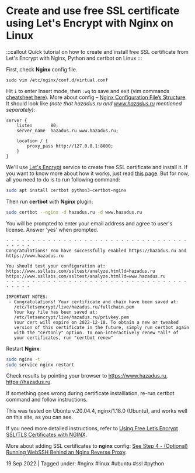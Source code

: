 # Create and use free SSL certificate using Let's Encrypt with Nginx on Linux

:::callout
Quick tutorial on how to create and install free SSL certificate from Let's Encrypt with Nginx, Python and certbot on Linux
:::

First, check **Nginx** config file.

```
sudo vim /etc/nginx/conf.d/virtual.conf
```

Hit `i` to enter Insert mode, then `:wq` to save and exit (vim commands [cheatsheet here](https://www.keycdn.com/blog/vim-commands)). More about config – [Nginx Configuration File’s Structure](https://nginx.org/en/docs/beginners_guide.html#conf_structure). It should look like _(note that hazadus.ru and www.hazadus.ru mentioned separately)_:

```
server {
    listen       80;
    server_name  hazadus.ru www.hazadus.ru;

    location / {
        proxy_pass http://127.0.0.1:8000;
    }
}
```

We'll use [Let's Encrypt](https://letsencrypt.org/) service to create free SSL certificate and install it. If you want to know more about how it works, just read [this page](https://letsencrypt.org/how-it-works/). But for now, all you need to do is to run following command:

```bash
sudo apt install certbot python3-certbot-nginx
```

Then run **certbot** with **Nginx** plugin:

```bash
sudo certbot --nginx -d hazadus.ru -d www.hazadus.ru
```

You will be prompted to enter your email address and agree to user's license. Answer 'yes' when prompted.

```
- - - - - - - - - - - - - - - - - - - - - - - - - - - - - - - - - - - - - - - -
Congratulations! You have successfully enabled https://hazadus.ru and
https://www.hazadus.ru

You should test your configuration at:
https://www.ssllabs.com/ssltest/analyze.html?d=hazadus.ru
https://www.ssllabs.com/ssltest/analyze.html?d=www.hazadus.ru
- - - - - - - - - - - - - - - - - - - - - - - - - - - - - - - - - - - - - - - -

IMPORTANT NOTES:
 - Congratulations! Your certificate and chain have been saved at:
   /etc/letsencrypt/live/hazadus.ru/fullchain.pem
   Your key file has been saved at:
   /etc/letsencrypt/live/hazadus.ru/privkey.pem
   Your cert will expire on 2022-12-18. To obtain a new or tweaked
   version of this certificate in the future, simply run certbot again
   with the "certonly" option. To non-interactively renew *all* of
   your certificates, run "certbot renew"
```

Restart **Nginx**:

```bash
sudo nginx -t
sudo service nginx restart
```

Check results by pointing your browser to https://www.hazadus.ru, https://hazadus.ru.

If something goes wrong during certificate installlation, re-run certbot command and follow instructions.

This was tested on Ubuntu v.20.04.4, nginx/1.18.0 (Ubuntu), and works well on this site, as you can see.

If you need more detailed instructions, refer to [Using Free Let’s Encrypt SSL/TLS Certificates with NGINX](https://www.nginx.com/blog/using-free-ssltls-certificates-from-lets-encrypt-with-nginx/).

More about adding SSL certificates to **nginx** config: [See Step 4 - (Optional) Running WebSSH Behind an Nginx Reverse Proxy](https://www.digitalocean.com/community/tutorials/how-to-connect-to-a-terminal-from-your-browser-using-python-webssh).

19 Sep 2022 | Tagged under: #nginx #linux #ubuntu #ssl #python